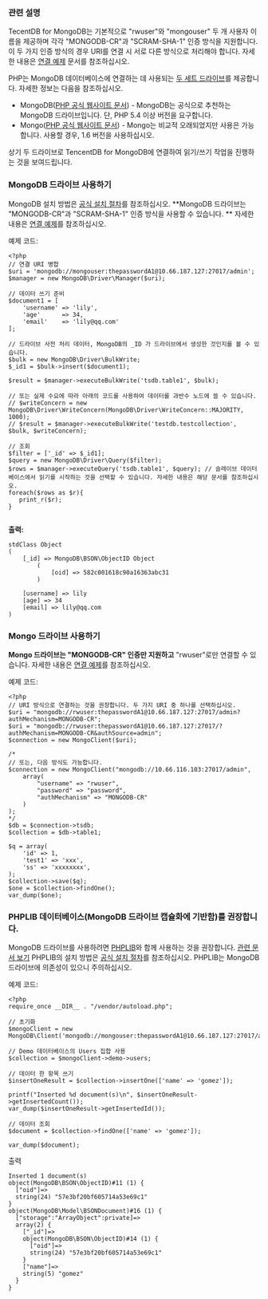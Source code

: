### 관련 설명
TecentDB for MongoDB는 기본적으로 "rwuser"와 "mongouser" 두 개 사용자 이름을 제공하며 각각 "MONGODB-CR"과 "SCRAM-SHA-1" 인증 방식을 지원합니다. 이 두 가지 인증 방식의 경우 URI를 연결 시 서로 다른 방식으로 처리해야 합니다. 자세한 내용은 [연결 예제](https://cloud.tencent.com/doc/product/240/3563) 문서를 참조하십시오.

PHP는 MongoDB 데이터베이스에 연결하는 데 사용되는 [두 세트 드라이브](https://docs.mongodb.com/ecosystem/drivers/php/)를 제공합니다. 자세한 정보는 다음을 참조하십시오.
- MongoDB([PHP 공식 웹사이트 문서](http://php.net/manual/en/set.mongodb.php))  - MongoDB는 공식으로 추천하는 MongoDB 드라이브입니다. 단, PHP 5.4 이상 버전을 요구합니다.
- Mongo([PHP 공식 웹사이트 문서](http://php.net/manual/en/book.mongo.php)) - Mongo는 비교적 오래되었지만 사용은 가능합니다. 사용할 경우, 1.6 버전을 사용하십시오.

상기 두 드라이브로 TencentDB for MongoDB에 연결하여 읽기/쓰기 작업을 진행하는 것을 보여드립니다.

### MongoDB 드라이브 사용하기
MongoDB 설치 방법은 [공식 설치 절차](http://php.net/manual/zh/mongodb.installation.php)를 참조하십시오.
**MongoDB 드라이브는 "MONGODB-CR"과 "SCRAM-SHA-1" 인증 방식을 사용할 수 있습니다. ** 자세한 내용은 [연결 예제](https://cloud.tencent.com/doc/product/240/3563)를 참조하십시오.

예제 코드:
```
<?php
// 연결 URI 병합
$uri = 'mongodb://mongouser:thepasswordA1@10.66.187.127:27017/admin';
$manager = new MongoDB\Driver\Manager($uri);

// 데이터 쓰기 준비
$document1 = [
    'username' => 'lily',
    'age'      => 34,
    'email'    => 'lily@qq.com'
];

// 드라이브 사전 처리 데이터, MongoDB의 _ID 가 드라이브에서 생성한 것인지를 볼 수 있습니다.
$bulk = new MongoDB\Driver\BulkWrite;
$_id1 = $bulk->insert($document1);

$result = $manager->executeBulkWrite('tsdb.table1', $bulk);

// 또는 실제 수요에 따라 아래의 코드를 사용하여 데이터를 과반수 노드에 쓸 수 있습니다.
// $writeConcern = new MongoDB\Driver\WriteConcern(MongoDB\Driver\WriteConcern::MAJORITY, 1000);
// $result = $manager->executeBulkWrite('testdb.testcollection', $bulk, $writeConcern);

// 조회
$filter = ['_id' => $_id1];
$query = new MongoDB\Driver\Query($filter);
$rows = $manager->executeQuery('tsdb.table1', $query); // 슬레이브 데이터베이스에서 읽기를 시작하는 것을 선택할 수 있습니다. 자세한 내용은 해당 문서를 참조하십시오.
foreach($rows as $r){
   print_r($r);
}


```
**출력:**
```
stdClass Object
(
    [_id] => MongoDB\BSON\ObjectID Object
        (
            [oid] => 582c001618c90a16363abc31
        )

    [username] => lily
    [age] => 34
    [email] => lily@qq.com
)
```


### Mongo 드라이브 사용하기
**Mongo 드라이브는 "MONGODB-CR" 인증만 지원하고** "rwuser"로만 연결할 수 있습니다. 자세한 내용은 [연결 예제](https://cloud.tencent.com/doc/product/240/3563)를 참조하십시오.

예제 코드:

```
<?php
// URI 방식으로 연결하는 것을 권장합니다. 두 가지 URI 중 하나를 선택하십시오.
$uri = "mongodb://rwuser:thepasswordA1@10.66.187.127:27017/admin?authMechanism=MONGODB-CR";
$uri = "mongodb://rwuser:thepasswordA1@10.66.187.127:27017/?authMechanism=MONGODB-CR&authSource=admin";
$connection = new MongoClient($uri);

/*
// 또는, 다음 방식도 가능합니다.
$connection = new MongoClient("mongodb://10.66.116.103:27017/admin",
    array(
        "username" => "rwuser",
        "password" => "password",
        "authMechanism" => "MONGODB-CR"
    )
);
*/
$db = $connection->tsdb;
$collection = $db->table1;

$q = array(
    'id' => 1,
    'test1' => 'xxx',
    'ss' => 'xxxxxxxx',
);
$collection->save($q);
$one = $collection->findOne();
var_dump($one);
```

### PHPLIB 데이터베이스(MongoDB 드라이브 캡슐화에 기반함)를 권장합니다.
MongoDB 드라이브를 사용하려면 [PHPLIB](http://php.net/manual/zh/mongodb.tutorial.library.php)와 함께 사용하는 것을 권장합니다. [관련 문서 보기](http://mongodb.github.io/mongo-php-library/tutorial/crud/)
PHPLIB의 설치 방법은 [공식 설치 절차](http://mongodb.github.io/mongo-php-library/getting-started/)를 참조하십시오. PHPLIB는 MongoDB 드라이브에 의존성이 있으니 주의하십시오.

예제 코드:
```
<?php
require_once __DIR__ . "/vendor/autoload.php";

// 초기화
$mongoClient = new MongoDB\Client('mongodb://mongouser:thepasswordA1@10.66.187.127:27017/admin');

// Demo 데이터베이스의 Users 집합 사용
$collection = $mongoClient->demo->users;

// 데이터 한 항목 쓰기
$insertOneResult = $collection->insertOne(['name' => 'gomez']);

printf("Inserted %d document(s)\n", $insertOneResult->getInsertedCount());
var_dump($insertOneResult->getInsertedId());

// 데이터 조회
$document = $collection->findOne(['name' => 'gomez']);

var_dump($document);

```
출력
```
Inserted 1 document(s)
object(MongoDB\BSON\ObjectID)#11 (1) {
  ["oid"]=>
  string(24) "57e3bf20bf605714a53e69c1"
}
object(MongoDB\Model\BSONDocument)#16 (1) {
  ["storage":"ArrayObject":private]=>
  array(2) {
    ["_id"]=>
    object(MongoDB\BSON\ObjectID)#14 (1) {
      ["oid"]=>
      string(24) "57e3bf20bf605714a53e69c1"
    }
    ["name"]=>
    string(5) "gomez"
  }
}

```
